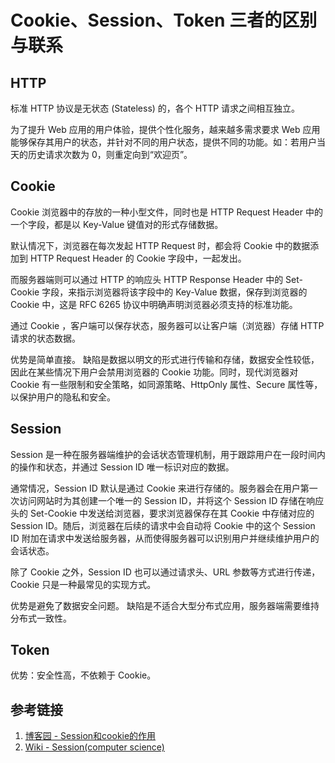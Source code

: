 # Cookie、Session、Token 三者的区别与联系


## HTTP 

标准 HTTP 协议是无状态 (Stateless) 的，各个 HTTP 请求之间相互独立。

为了提升 Web 应用的用户体验，提供个性化服务，越来越多需求要求 Web 应用能够保存其用户的状态，并针对不同的用户状态，提供不同的功能。如：若用户当天的历史请求次数为 0，则重定向到“欢迎页”。

## Cookie

Cookie 浏览器中的存放的一种小型文件，同时也是 HTTP Request Header 中的一个字段，都是以 Key-Value 键值对的形式存储数据。

默认情况下，浏览器在每次发起 HTTP Request 时，都会将 Cookie 中的数据添加到 HTTP Request Header 的 Cookie 字段中，一起发出。

而服务器端则可以通过 HTTP 的响应头 HTTP Response Header 中的 Set-Cookie 字段，来指示浏览器将该字段中的 Key-Value 数据，保存到浏览器的 Cookie 中，这是 RFC 6265 协议中明确声明浏览器必须支持的标准功能。

通过 Cookie ，客户端可以保存状态，服务器可以让客户端（浏览器）存储 HTTP 请求的状态数据。

优势是简单直接。
缺陷是数据以明文的形式进行传输和存储，数据安全性较低，因此在某些情况下用户会禁用浏览器的 Cookie 功能。同时，现代浏览器对 Cookie 有一些限制和安全策略，如同源策略、HttpOnly 属性、Secure 属性等，以保护用户的隐私和安全。

## Session

Session 是一种在服务器端维护的会话状态管理机制，用于跟踪用户在一段时间内的操作和状态，并通过 Session ID 唯一标识对应的数据。

通常情况，Session ID 默认是通过 Cookie 来进行存储的。服务器会在用户第一次访问网站时为其创建一个唯一的 Session ID，并将这个 Session ID 存储在响应头的 Set-Cookie 中发送给浏览器，要求浏览器保存在其 Cookie 中存储对应的 Session ID。随后，浏览器在后续的请求中会自动将 Cookie 中的这个 Session ID 附加在请求中发送给服务器，从而使得服务器可以识别用户并继续维护用户的会话状态。

除了 Cookie 之外，Session ID 也可以通过请求头、URL 参数等方式进行传递，Cookie 只是一种最常见的实现方式。

优势是避免了数据安全问题。
缺陷是不适合大型分布式应用，服务器端需要维持分布式一致性。

## Token


优势：安全性高，不依赖于 Cookie。


## 参考链接

1. [博客园 - Session和cookie的作用](https://www.cnblogs.com/seamy/p/15648557.html)
2. [Wiki - Session(computer science)](https://en.wikipedia.org/wiki/Session_(computer_science))